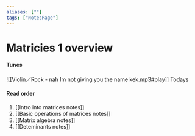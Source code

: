 ```yaml
---
aliases: [""]
tags: ["NotesPage"]
---
```


# Matricies 1 overview
#### Tunes
![[Violin／Rock - nah Im not giving you the name kek.mp3#play]]
Todays 

#### Read order
1) [[Intro into matrices notes]]
2) [[Basic operations of matrices notes]]
3) [[Matrix algebra notes]]
4) [[Deteminants notes]]